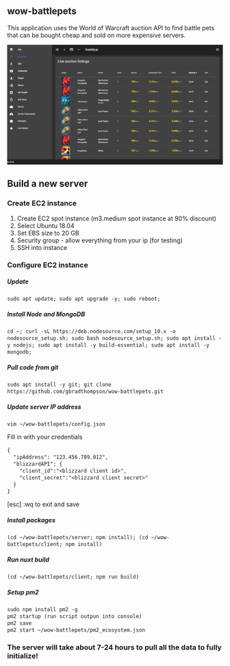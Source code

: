 ## wow-battlepets
This application uses the World of Warcraft auction API to find battle pets that can be bought cheap and sold on more expensive servers.

![wow-battlepets screenshot](/ScreenShot.PNG)

## Build a new server
### Create EC2 instance

1. Create EC2 spot instance (m3.medium spot instance at 90% discount)
2. Select Ubuntu 18.04
3. Set EBS size to 20 GB
4. Security group - allow everything from your ip (for testing)
5. SSH into instance


### Configure EC2 instance
##### Update
```
sudo apt update; sudo apt upgrade -y; sudo reboot;
```

##### Install Node and MongoDB
```
cd ~; curl -sL https://deb.nodesource.com/setup_10.x -o nodesource_setup.sh; sudo bash nodesource_setup.sh; sudo apt install -y nodejs; sudo apt install -y build-essential; sudo apt install -y mongodb;
```

##### Pull code from git
```
sudo apt install -y git; git clone https://github.com/gbradthompson/wow-battlepets.git
```

##### Update server IP address
```
vim ~/wow-battlepets/config.json
```
Fill in with your credentials
```
{
  "ipAddress": "123.456.789.012",
  "blizzardAPI": {
    "client_id":"<blizzard client id>",
    "client_secret":"<blizzard client secret>"
  }
}
```
[esc] :wq to exit and save

##### Install packages
```
(cd ~/wow-battlepets/server; npm install); (cd ~/wow-battlepets/client; npm install)
```

##### Run nuxt build
```
(cd ~/wow-battlepets/client; npm run build)
```

##### Setup pm2
```
sudo npm install pm2 -g
pm2 startup (run script outpun into console)
pm2 save
pm2 start ~/wow-battlepets/pm2_ecosystem.json
```

### The server will take about 7-24 hours to pull all the data to fully initialize!
